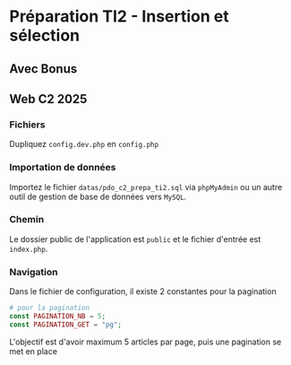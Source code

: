 # Préparation TI2 - Insertion et sélection

## Avec Bonus

## Web C2 2025

### Fichiers

Dupliquez `config.dev.php` en `config.php`

### Importation de données

Importez le fichier `datas/pdo_c2_prepa_ti2.sql` via `phpMyAdmin` ou un autre outil de gestion de base de données vers `MySQL`.

### Chemin

Le dossier public de l'application est `public` et le fichier d'entrée est `index.php`.

### Navigation

Dans le fichier de configuration, il existe 2 constantes pour la pagination

```php
# pour la pagination
const PAGINATION_NB = 5;
const PAGINATION_GET = "pg";
```

L'objectif est d'avoir maximum 5 articles par page, puis une pagination se met en place